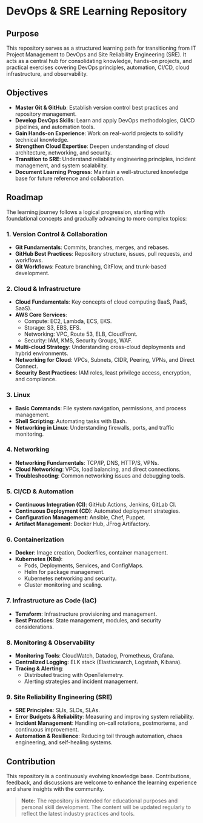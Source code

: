 # DevOps & SRE Learning Repository

## Purpose
This repository serves as a structured learning path for transitioning from IT Project Management to DevOps and Site Reliability Engineering (SRE). It acts as a central hub for consolidating knowledge, hands-on projects, and practical exercises covering DevOps principles, automation, CI/CD, cloud infrastructure, and observability.

## Objectives
- **Master Git & GitHub**: Establish version control best practices and repository management.
- **Develop DevOps Skills**: Learn and apply DevOps methodologies, CI/CD pipelines, and automation tools.
- **Gain Hands-on Experience**: Work on real-world projects to solidify technical knowledge.
- **Strengthen Cloud Expertise**: Deepen understanding of cloud architecture, networking, and security.
- **Transition to SRE**: Understand reliability engineering principles, incident management, and system scalability.
- **Document Learning Progress**: Maintain a well-structured knowledge base for future reference and collaboration.

## Roadmap
The learning journey follows a logical progression, starting with foundational concepts and gradually advancing to more complex topics:

### 1. Version Control & Collaboration
- **Git Fundamentals**: Commits, branches, merges, and rebases.
- **GitHub Best Practices**: Repository structure, issues, pull requests, and workflows.
- **Git Workflows**: Feature branching, GitFlow, and trunk-based development.

### 2. Cloud & Infrastructure
- **Cloud Fundamentals**: Key concepts of cloud computing (IaaS, PaaS, SaaS).
- **AWS Core Services**:
  - Compute: EC2, Lambda, ECS, EKS.
  - Storage: S3, EBS, EFS.
  - Networking: VPC, Route 53, ELB, CloudFront.
  - Security: IAM, KMS, Security Groups, WAF.
- **Multi-cloud Strategy**: Understanding cross-cloud deployments and hybrid environments.
- **Networking for Cloud**: VPCs, Subnets, CIDR, Peering, VPNs, and Direct Connect.
- **Security Best Practices**: IAM roles, least privilege access, encryption, and compliance.

### 3. Linux
- **Basic Commands**: File system navigation, permissions, and process management.
- **Shell Scripting**: Automating tasks with Bash.
- **Networking in Linux**: Understanding firewalls, ports, and traffic monitoring.

### 4. Networking
- **Networking Fundamentals**: TCP/IP, DNS, HTTP/S, VPNs.
- **Cloud Networking**: VPCs, load balancing, and direct connections.
- **Troubleshooting**: Common networking issues and debugging tools.

### 5. CI/CD & Automation
- **Continuous Integration (CI)**: GitHub Actions, Jenkins, GitLab CI.
- **Continuous Deployment (CD)**: Automated deployment strategies.
- **Configuration Management**: Ansible, Chef, Puppet.
- **Artifact Management**: Docker Hub, JFrog Artifactory.

### 6. Containerization
- **Docker**: Image creation, Dockerfiles, container management.
- **Kubernetes (K8s)**:
  - Pods, Deployments, Services, and ConfigMaps.
  - Helm for package management.
  - Kubernetes networking and security.
  - Cluster monitoring and scaling.

### 7. Infrastructure as Code (IaC)
- **Terraform**: Infrastructure provisioning and management.
- **Best Practices**: State management, modules, and security considerations.

### 8. Monitoring & Observability
- **Monitoring Tools**: CloudWatch, Datadog, Prometheus, Grafana.
- **Centralized Logging**: ELK stack (Elasticsearch, Logstash, Kibana).
- **Tracing & Alerting**:
  - Distributed tracing with OpenTelemetry.
  - Alerting strategies and incident management.

### 9. Site Reliability Engineering (SRE)
- **SRE Principles**: SLIs, SLOs, SLAs.
- **Error Budgets & Reliability**: Measuring and improving system reliability.
- **Incident Management**: Handling on-call rotations, postmortems, and continuous improvement.
- **Automation & Resilience**: Reducing toil through automation, chaos engineering, and self-healing systems.

## Contribution
This repository is a continuously evolving knowledge base. Contributions, feedback, and discussions are welcome to enhance the learning experience and share insights with the community.

> **Note:** The repository is intended for educational purposes and personal skill development. The content will be updated regularly to reflect the latest industry practices and tools.
